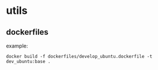 # utils

## dockerfiles

example:

```shell
docker build -f dockerfiles/develop_ubuntu.dockerfile -t dev_ubuntu:base .
```
